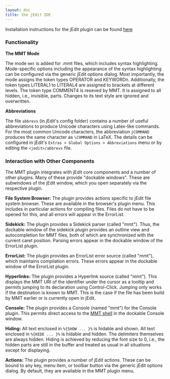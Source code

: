```yaml
---
layout: doc
title: the jEdit IDE
---
```



Installation instructions for the jEdit plugin can be found [here](../../setup/jedit.html)

### Functionality

**The MMT Mode**

The mode `mmt` is added for .mmt files, which includes syntax highlighting. Mode-specific options including the appearance of the syntax highlighting can be configured via the generic jEdit options dialog.
Most importantly, the mode assigns the token types OPERATOR and KEYWORDn. Additionally, the token types LITERAL1 to LITERAL4 are assigned to brackets at different levels.
The token type COMMENT4 is reseved by MMT. It is assigned to all hidden, i.e., invisible, parts. Changes to its text style are ignored and overwritten.

**Abbreviations**

The file `abbrevs` (in jEdit's config folder) contains a number of useful abbreviations to produce Unicode characters using Latex-like commands.
For the most common Unicode characters, the abbreviation `jCOMMAND` produces the same character as `\COMMAND` in LaTeX.
The details can be configured in jEdit's `Extras > Global Options > Abbreviations` menu or by editing the `<jedit>/abbrevs` file.

### Interaction with Other Components

The MMT plugin integrates with jEdit core components and a number of other plugins. Many of these provide "dockable windows". These are subwindows of the jEdit window, which you open separately via the respective plugin.

**File System Browser:** The plugin provides actions specific to jEdit file system browser. These are available in the browser's plugin menu. This includes in particular actions for compiling files. Files do not have to be opened for this, and all errors will appear in the ErrorList.

**Sidekick:** The plugin provides a Sidekick parser (called "mmt"). Thus, the dockable window of the sidekick plugin provides an outline view and autocompletion for MMT files, both of which are synchronized with the current caret position. Parsing errors appear in the dockable window of the ErrorList plugin.

**ErrorList:**
The plugin provides an ErrorList error source (called "mmt"), which maintains compilation errors. These errors appear in the dockable window of the ErrorList plugin.

**Hyperlinks:**
The plugin provides a Hyperlink source (called "mmt"). This displays the MMT URI of the identifier under the cursor as a tooltip and permits jumping to its declaration using Control-Click.
Jumping only works if the destination is known to MMT. This is the case if the file has been build by MMT earlier or is currently open in jEdit.

**Console:**
The plugin provides a Console (named "mmt") for the Console plugin. This permits direct access to the [MMT shell](shell.html) in the dockable Console window.

**Hiding:**
All text enclosed in `%{SHOW ... }%` is hidable and shown. All text enclosed in `%{HIDE ... }%` is hidable and hidden. The delimiters themselves are always hidden. Hiding is achieved by reducing the font size to 0, i.e., the hidden parts are still in the buffer and treated as usual in all situations except for displaying.

**Actions:**
The plugin provides a number of jEdit actions. These can be bound to any key, menu item, or toolbar button via the generic jEdit options dialog. By default, they are available in the MMT plugin menu. 
